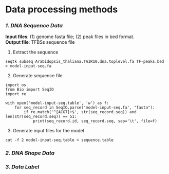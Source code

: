 # Data processing methods

### ***1. DNA Sequence Data*** <a name="DNA_Sequence_Data"/>

**Input files**: (1) genome fasta file; (2) peak files in bed format.  
**Output file**: TFBSs sequence file  

1. Extract the sequence
```
seqtk subseq Arabidopsis_thaliana.TAIR10.dna.toplevel.fa TF-peaks.bed > model-input-seq.fa
```
2. Generate sequence file
```
import os
from Bio import SeqIO
import re

with open('model-input-seq.table', 'w') as f:
    for seq_record in SeqIO.parse('model-input-seq.fa', "fasta"):
        if re.match('^[ACGT]+$', str(seq_record.seq)) and len(str(seq_record.seq)) == 51:
            print(seq_record.id, seq_record.seq, sep='\t', file=f)
```
3. Generate input files for the model
```
cut -f 2 model-input-seq.table > sequence.table
```

### ***2. DNA Shape Data*** <a name="DNA_Shape_Data"/>






### ***3. Data Label*** <a name="Data_Label"/>


